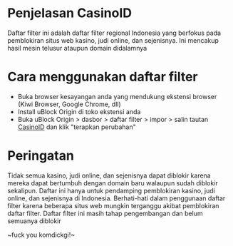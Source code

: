 # Penjelasan CasinoID
Daftar filter ini adalah daftar filter regional Indonesia yang berfokus pada pemblokiran situs web kasino, judi online, dan sejenisnya. Ini mencakup hasil mesin telusur ataupun domain didalamnya

# Cara menggunakan daftar filter
- Buka browser kesayangan anda yang mendukung ekstensi browser (Kiwi Browser, Google Chrome, dll)
- Install uBlock Origin di toko ekstensi anda
- Buka uBlock Origin > dasbor > daftar filter > impor > salin tautan [CasinoID](https://raw.githubusercontent.com/Username-android55/ABP-Judi-Online-Indonesia/refs/heads/main/judol.txt) dan klik "terapkan perubahan"

# Peringatan
Tidak semua kasino, judi online, dan sejenisnya dapat diblokir karena mereka dapat bertumbuh dengan domain baru walaupun sudah diblokir sekalipun. Daftar ini hanya untuk pendamping pemblokiran kasino, judi online, dan sejenisnya di Indonesia. Berhati-hati dalam penggunaan daftar filter karena beberapa situs web mungkin terganggu akibat pemblokiran daftar filter. Daftar filter ini masih tahap pengembangan dan belum semuanya diblokir

~fuck you komdickgi!~
